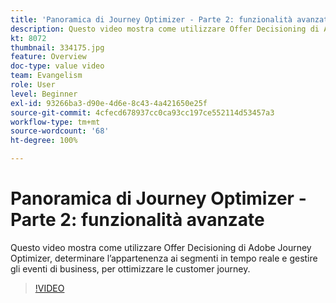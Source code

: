 ```yaml
---
title: 'Panoramica di Journey Optimizer - Parte 2: funzionalità avanzate'
description: Questo video mostra come utilizzare Offer Decisioning di Adobe Journey Optimizer, determinare l’appartenenza ai segmenti in tempo reale e gestire gli eventi di business, per ottimizzare le customer journey.
kt: 8072
thumbnail: 334175.jpg
feature: Overview
doc-type: value video
team: Evangelism
role: User
level: Beginner
exl-id: 93266ba3-d90e-4d6e-8c43-4a421650e25f
source-git-commit: 4cfecd678937cc0ca93cc197ce552114d53457a3
workflow-type: tm+mt
source-wordcount: '68'
ht-degree: 100%

---
```


# Panoramica di Journey Optimizer - Parte 2: funzionalità avanzate

Questo video mostra come utilizzare Offer Decisioning di Adobe Journey Optimizer, determinare l’appartenenza ai segmenti in tempo reale e gestire gli eventi di business, per ottimizzare le customer journey.

>[!VIDEO](https://video.tv.adobe.com/v/334175?quality=12)
